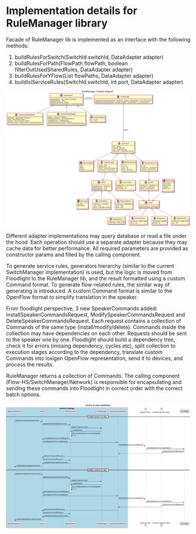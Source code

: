 # Implementation details for RuleManager library

Facade of RuleManager lib is implemented as an interface with the following methods:
1. buildRulesForSwitch(SwitchId switchId, DataAdapter adapter)
2. buildRulesForPath(FlowPath flowPath, boolean filterOutUsedSharedRules, DataAdapter adapter)
3. buildRulesForYFlow(List<FlowPath> flowPaths, DataAdapter adapter)
4. buildIslServiceRules(SwitchId switchId, int port, DataAdapter adapter)

![Class diagram](class-diagram.png "class diagram")

Different adapter implementations may query database or read a file under the hood. Each operation should use a separate adapter because they may cache data for better performance. All required parameters are provided as constructor params and filled by the calling component.

To generate service rules, generators hierarchy (similar to the current SwitchManager implementation) is used, but the logic is moved from Floodlight to the RuleManager lib, and the result formatted using a custom Command format. To generate flow-related rules, the similar way of generating is introduced. A custom Command format is similar to the OpenFlow format to simplify translation in the speaker.

From floodlight perspective, 3 new SpeakerCommands added: InstallSpeakerCommandsRequest, ModifySpeakerCommandsRequest and DeleteSpeakerCommandsRequest. Each request contains a collection of Commands of the same type (install/modify/delete). Commands inside the collection may have dependencies on each other. Requests should be sent to the speaker one by one. Floodlight should build a dependency tree, check it for errors (missing dependency, cycles etc), split collection to execution stages according to the dependency, translate custom Commands into loxigen OpenFlow representation, send it to devices, and process the results. 

RuleManager returns a collection of Commands. The calling component (Flow-HS/SwitchManager/Network) is responsible for encapsulating and sending these commands into Floodlight in correct order with the correct batch options.

![Install/delete service isl rules sequence diagram](isl-service-rules.png "Install/delete service isl rules sequence diagram")
